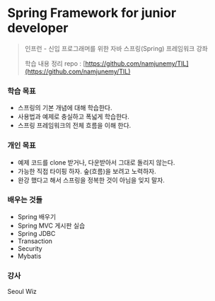 # Spring Framework for junior developer
> 인프런 - 신입 프로그래머를 위한 자바 스프링(Spring) 프레임워크 강좌
>
> 학습 내용 정리 repo : [https://github.com/namjunemy/TIL](https://github.com/namjunemy/TIL)

### 학습 목표

* 스프링의 기본 개념에 대해 학습한다.
* 사용법과 예제로 충실하고 폭넓게 학습한다.
* 스프링 프레임워크의 전체 흐름을 이해 한다.


### 개인 목표

* 예제 코드를 clone 받거나, 다운받아서 그대로 돌리지 않는다.
* 가능한 직접 타이핑 하자. 숲(흐름)을 보려고 노력하자.
* 완강 했다고 해서 스프링을 정복한 것이 아님을 잊지 말자.


### 배우는 것들

* Spring 배우기
* Spring MVC 게시판 실습
* Spring JDBC
* Transaction
* Security
* Mybatis



### 강사

Seoul Wiz

